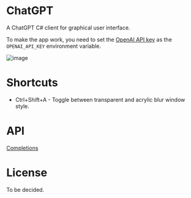 # ChatGPT

A ChatGPT C# client for graphical user interface.

To make the app work, you need to set the [OpenAI API key](https://beta.openai.com/account/api-keys) as the `OPENAI_API_KEY` environment variable.

![image](https://user-images.githubusercontent.com/2297442/217526837-24fb377e-64ff-4f93-a2df-bcfa881c1e0a.png)

# Shortcuts

- Ctrl+Shift+A - Toggle between transparent and acrylic blur window style.

# API

[Completions](https://beta.openai.com/docs/api-reference/completions/create)

# License

To be decided.
